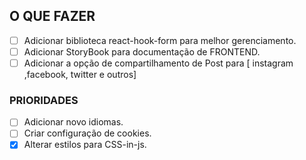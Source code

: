 ## O QUE FAZER

- [ ] Adicionar biblioteca react-hook-form para melhor gerenciamento.
- [ ] Adicionar StoryBook para documentação de FRONTEND.
- [ ] Adicionar a opção de compartilhamento de Post para [ instagram ,facebook, twitter e outros]

### PRIORIDADES
- [ ] Adicionar novo idiomas.
- [ ] Criar configuração de cookies.
- [x] Alterar estilos para CSS-in-js.
